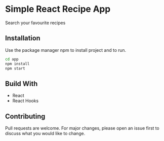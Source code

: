 # Simple React Recipe App
Search your favourite recipes



## Installation
Use the package manager npm to install project and to run.
```bash
cd app
npm install 
npm start
```
## Build With

 * React
 * React Hooks



## Contributing
Pull requests are welcome. For major changes, please open an issue first to discuss what you would like to change.
